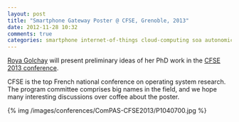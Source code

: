 ```yaml
---
layout: post
title: "Smartphone Gateway Poster @ CFSE, Grenoble, 2013"
date: 2012-11-28 10:32
comments: true
categories: smartphone internet-of-things cloud-computing soa autonomic-computing
---
```


[Roya Golchay](http://dynamid.citi-lab.fr/people/) will present preliminary ideas
of her PhD work in the [CFSE 2013 conference](http://compas2013.inrialpes.fr).

CFSE is the top French national conference on operating system research. The program 
committee comprises big names in the field, and we hope many interesting discussions
over coffee about the poster.

{% img  /images/conferences/ComPAS-CFSE2013/P1040700.jpg %}

